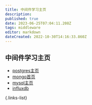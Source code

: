 ```yaml
---
title: 中间件学习主页
description: 
published: true
date: 2023-06-25T07:04:11.208Z
tags: middleware
editor: markdown
dateCreated: 2022-10-30T14:16:33.860Z
---
```


## 中间件学习主页

- [postgres主页](/中间件/postgres/postgres主页)
- [mongo首页](/中间件/mongo/mongo首页)
- [mysql主页](/中间件/mysql/mysql主页)
- [influxdb](/中间件/influxdb/influxdb)

{.links-list}